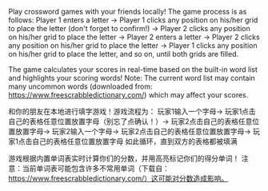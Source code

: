 Play crossword games with your friends locally! The game process is as follows: 
Player 1 enters a letter → 
Player 1 clicks any position on his/her grid to place the letter (don't forget to confirm!) → 
Player 2 clicks any position on his/her grid to place the letter → 
Player 2 enters a letter → 
Player 2 clicks any position on his/her grid to place the letter → 
Player 1 clicks any position on his/her grid to place the letter,
and so on, until both grids are filled. 

The game calculates your scores in real-time based on the built-in word list and highlights your scoring words! 
Note: The current word list may contain many uncommon words (downloaded from: https://www.freescrabbledictionary.com/) which may affect your scores.

和你的朋友在本地进行填字游戏！游戏流程为：
玩家1输入一个字母→
玩家1点击自己的表格任意位置放置字母（别忘了点确认！）→
玩家2点击自己的表格任意位置放置字母→
玩家2输入一个字母→
玩家2点击自己的表格任意位置放置字母→
玩家1点击自己的表格任意位置放置字母
如此循环，直到双方的表格都被填满

游戏根据内置单词表实时计算你们的分数，并用高亮标记你们的得分单词！
注意：当前单词表可能包含许多不常用单词（下载自：https://www.freescrabbledictionary.com/）这可能对分数造成影响。
